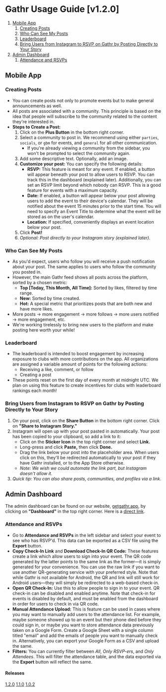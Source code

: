 # Gathr Usage Guide [v1.2.0]

1. [Mobile App](#mobile-app)
    1. [Creating Posts](#creating-posts)
    2. [Who Can See My Posts](#who-can-see-my-posts)
    3. [Leaderboard](#leaderboard)
    4. [Bring Users from Instagram to RSVP on Gathr by Posting Directly to Your Story](#bring-users-from-instagram-to-rsvp-on-gathr-by-posting-directly-to-your-story)
2. [Admin Dashboard](#admin-dashboard)
    1. [Attendance and RSVPs](#attendance-and-rsvps)

## Mobile App

### Creating Posts

- You can create posts not only to promote events but to make general announcements as well.
- All posts are associated with a community. This principle is based on the idea that people will subscribe to the community related to the content they're interested in.
- **Steps to Create a Post:**
    1. Click on the **Plus Button** in the bottom right corner.
    2. Select a community to post in. We recommend using either `parties`, `socials`, or `gbm` for events, and `general` for all other communication.
        - If you're already viewing a community from the sidebar, you won't be prompted to select the community again.
    3. Add some descriptive text. Optionally, add an image.
    4. **Customize your post:** You can specify the following details:
        - **RSVP:** This feature is meant for any event. If enabled, a button will appear beneath your post to allow users to RSVP. You can track this in the dashboard (explained later). Additionally, you can set an RSVP limit beyond which nobody can RSVP. This is a good feature for events with a maximum capacity.
        - **Date:** If enabled, a button will appear below your post allowing users to add the event to their device's calendar. They will be notified about the event 15 minutes prior to the start time. You will need to specify an Event Title to determine what the event will be stored as on the user's calendar.
        - **Location:** If specified, conveniently displays an event location below your post.
    5. Click **Post!**
    6. *Optional: Post directly to your Instagram story (explained later).*

### Who Can See My Posts

- As you'd expect, users who follow you will receive a push notification about your post. The same applies to users who follow the community you posted in.
- However, the main Gathr feed shows all posts across the platform, sorted by a chosen metric:
    - **Top [Today, This Month, All Time]:** Sorted by likes, filtered by time range.
    - **New:** Sorted by time created.
    - **Hot:** A special metric that prioritizes posts that are both new and have more likes.
- More posts → more engagement → more follows → more users notified → more engagement, etc.
- We're working tirelessly to bring new users to the platform and make posting here worth your while!

### Leaderboard

- The leaderboard is intended to boost engagement by increasing exposure to clubs with more contributions on the app. All organizations are assigned a variable amount of points for the following actions:
    - Receiving a like, comment, or follow
    - Creating a post
- These points reset on the first day of every month at midnight UTC. We plan on using this feature to create incentives for clubs with leaderboard rankings each month!

### Bring Users from Instagram to RSVP on Gathr by Posting Directly to Your Story

1. On your post, click on the **Share Button** in the bottom right corner. Click on **"Share to Instagram Story."**
2. Instagram will open up with your post pasted in automatically. Your post has been copied to your clipboard, so add a link to it:
    - Click on the **Sticker Icon** in the top right corner and select **Link.**
    - Long-press and click **Paste,** then click **Done.**
    - Drag the link below your post into the placeholder area. When users click on this, they'll be redirected automatically to your post if they have Gathr installed, or to the App Store otherwise.
    - *Note: We wish we could automate the link part, but Instagram doesn't allow it.*
3. *Quick tip: You can also share posts, communities, and profiles via a link.*

## Admin Dashboard

The admin dashboard can be found on our website, [getgathr.app](https://getgathr.app), by clicking on **"Dashboard"** in the top right corner. Here is a [direct link](https://getgathr.app/dashboard).

### Attendance and RSVPs

- Go to **Attendance and RSVPs** in the left sidebar and select your event to see who has RSVP'd. This data can be exported as a CSV file using the **Export** button.
- **Copy Check-In Link** and **Download Check-In QR Code:** These features create a link which allow users to sign into your event. The QR code generated by the latter points to the same link as the former—it is simply generated for your convenience. You can use the raw link if you want to use another QR-generating service with your preferred style. Note that while Gathr is not available for Android, the QR and link will still work for Android users—they will simply be redirected to a web-based check-in.
- **Open QR Check-In:** Use this to allow people to sign in to your event. QR check-in can be disabled and enabled anytime. Note that check-in for events is disabled by default, and must be enabled from the dashboard in order for users to check in via QR code.
- **Manual Attendance Upload:** This is feature can be used in cases where you may want to manually add users to the attendance list. For example, maybe someone showed up to an event but their phone died before they could sign in, or maybe you want to store attendance data previously taken on a Google Form. Create a Google Sheet with a single column titled "email" and add the emails of people you want to manually check in. Alternatively, you can export your Google Form as a CSV and upload the same.
- **Filters:** You can currently filter between *All*, *Only RSVP-ers*, and *Only Attendees*. This will filter the attendance table, and the data exported via the **Export** button will reflect the same.

#### Releases
[1.2.0](https://github.com/gathr-app/gathr-features/tree/release_1.2.0)
[1.1.0](https://github.com/gathr-app/gathr-features/tree/release_1.1.0)
[1.0.2](https://github.com/gathr-app/gathr-features/tree/release_1.0.2)
